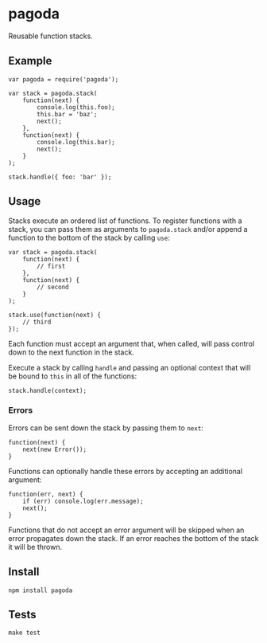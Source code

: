 pagoda
===

Reusable function stacks.

Example
---

    var pagoda = require('pagoda');

    var stack = pagoda.stack(
        function(next) {
            console.log(this.foo);
            this.bar = 'baz';
            next();
        },
        function(next) {
            console.log(this.bar);
            next();
        }
    );

    stack.handle({ foo: 'bar' });

Usage
---
Stacks execute an ordered list of functions.  To register functions with a stack, you can pass them as arguments to `pagoda.stack` and/or append a function to the bottom of the stack by calling `use`:

    var stack = pagoda.stack(
        function(next) {
            // first
        },
        function(next) {
            // second
        }
    );
    
    stack.use(function(next) {
        // third
    });
    
Each function must accept an argument that, when called, will pass control down to the next function in the stack.

Execute a stack by calling `handle` and passing an optional context that will be bound to `this` in all of the functions:

    stack.handle(context);

### Errors ###

Errors can be sent down the stack by passing them to `next`:

    function(next) {
        next(new Error());
    }
    
Functions can optionally handle these errors by accepting an additional argument:

    function(err, next) {
        if (err) console.log(err.message);
        next();
    }
    
Functions that do not accept an error argument will be skipped when an error propagates down the stack.  If an error reaches the bottom of the stack it will be thrown.

Install
---

    npm install pagoda

Tests
---

    make test